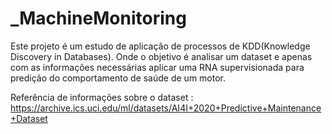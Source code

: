 # _MachineMonitoring
Este projeto é um estudo de aplicação de processos de KDD(Knowledge Discovery in Databases). Onde o objetivo é analisar um dataset e apenas com as informações necessárias aplicar uma RNA supervisionada para predição do comportamento de saúde de um motor.

Referência de informações sobre o dataset : https://archive.ics.uci.edu/ml/datasets/AI4I+2020+Predictive+Maintenance+Dataset

